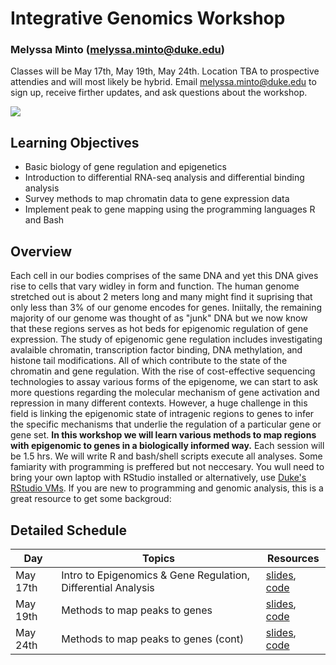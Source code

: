 # Integrative Genomics Workshop
### Melyssa Minto (melyssa.minto@duke.edu)
Classes will be May 17th, May 19th, May 24th. Location TBA to prospective attendies and will most likely be hybrid. Email melyssa.minto@duke.edu to sign up, receive firther updates, and ask questions about the workshop. 

![](https://ars.els-cdn.com/content/image/1-s2.0-S0166223618300559-gr1.jpg)

## Learning Objectives
- Basic biology of gene regulation and epigenetics 
- Introduction to differential RNA-seq analysis and differential binding analysis 
- Survey  methods to map chromatin data to gene expression data 
- Implement peak to gene mapping using the programming languages R and Bash 

## Overview

Each cell in our bodies comprises of the same DNA and yet this DNA gives rise to cells that vary widley in form and function. The human genome stretched out is about 2 meters long and many might find it suprising that only less than 3% of our genome encodes for genes. Iniitally, the remaining majority of our genome was thought of as "junk" DNA but we now know that these regions serves as hot beds for epigenomic regulation of gene expression. The study of epigenomic gene regulation includes investigating avalaible chromatin, transcription factor binding, DNA methylation, and histone tail modifications. All of which contribute to the state of the chromatin and gene regulation. With the rise of cost-effective sequencing technologies to assay various forms of the epigenome, we can start to ask more questions regarding the molecular mechanism of gene activation and repression in many different contexts. However, a huge challenge in this field is linking the epigenomic state of intragenic regions to genes to infer the specific mechanisms that underlie the regulation of a particular gene or gene set. **In this workshop we will learn various methods to map regions with epigenomic to genes in a biologically informed way.** Each session will be 1.5 hrs. We will write R and bash/shell scripts execute all analyses. Some famiarity with programming is preffered but not neccesary. You wull need to bring your own laptop with RStudio installed or alternatively, use [Duke's RStudio VMs](https://shib.oit.duke.edu/idp/authn/external?conversation=e2s1). If you are new to programming and genomic analysis, this is a great resource to get some backgroud: 

## Detailed Schedule 

| Day      | Topics  | Resources |
| ----------- | ----------- |  ----------- |
| May 17th     | Intro to Epigenomics & Gene Regulation, Differential Analysis| [slides](), [code]()|
| May 19th   | Methods to map peaks to genes         |[slides](), [code]()|
| May 24th   | Methods to map peaks to genes (cont)        |[slides](), [code]()|
